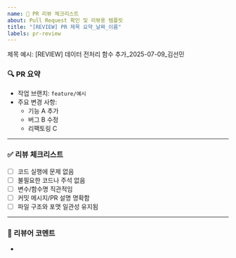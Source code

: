 ```yaml
---
name: 🔁 PR 리뷰 체크리스트
about: Pull Request 확인 및 리뷰용 템플릿
title: "[REVIEW] PR 제목 요약_날짜_이름"
labels: pr-review
---
```


제목 예시: [REVIEW] 데이터 전처리 함수 추가_2025-07-09_김선민

### 🔍 PR 요약

- 작업 브랜치: `feature/예시`
- 주요 변경 사항:
  - 기능 A 추가
  - 버그 B 수정
  - 리팩토링 C

---

### ✅ 리뷰 체크리스트

- [ ] 코드 실행에 문제 없음
- [ ] 불필요한 코드나 주석 없음
- [ ] 변수/함수명 직관적임
- [ ] 커밋 메시지/PR 설명 명확함
- [ ] 파일 구조와 포맷 일관성 유지됨
---

### 💬 리뷰어 코멘트

- 

